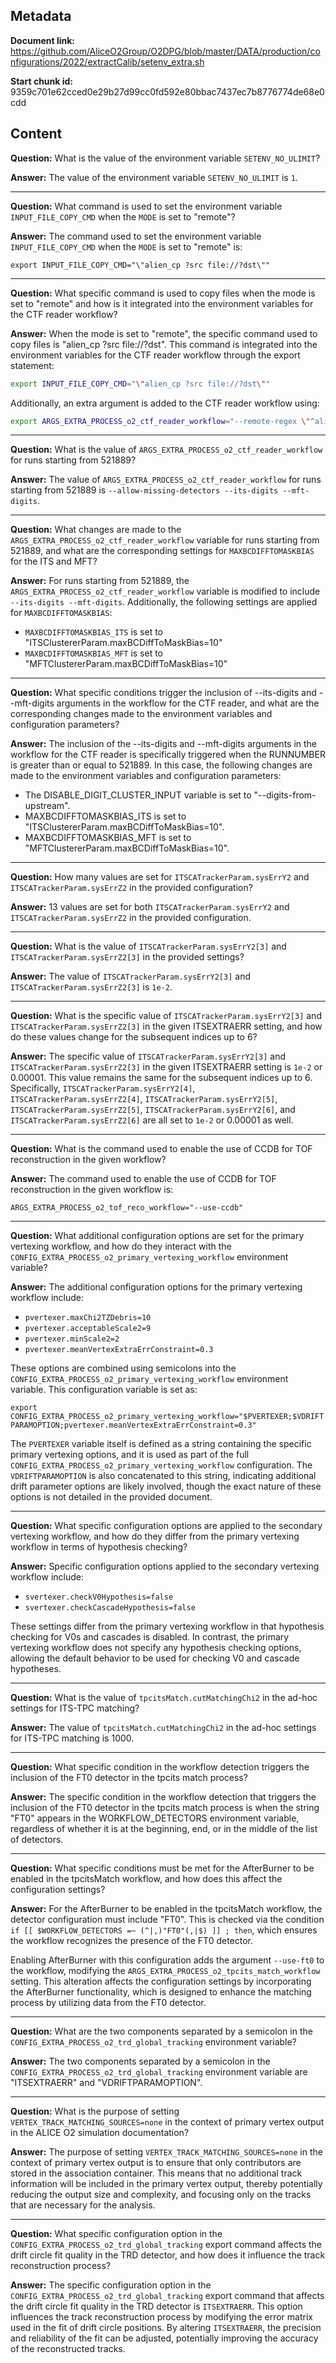 ## Metadata

**Document link:** https://github.com/AliceO2Group/O2DPG/blob/master/DATA/production/configurations/2022/extractCalib/setenv_extra.sh

**Start chunk id:** 9359c701e62cced0e29b27d99cc0fd592e80bbac7437ec7b8776774de68e0cdd

## Content

**Question:** What is the value of the environment variable `SETENV_NO_ULIMIT`?

**Answer:** The value of the environment variable `SETENV_NO_ULIMIT` is `1`.

---

**Question:** What command is used to set the environment variable `INPUT_FILE_COPY_CMD` when the `MODE` is set to "remote"?

**Answer:** The command used to set the environment variable `INPUT_FILE_COPY_CMD` when the `MODE` is set to "remote" is:

```
export INPUT_FILE_COPY_CMD="\"alien_cp ?src file://?dst\""
```

---

**Question:** What specific command is used to copy files when the mode is set to "remote" and how is it integrated into the environment variables for the CTF reader workflow?

**Answer:** When the mode is set to "remote", the specific command used to copy files is "alien_cp ?src file://?dst". This command is integrated into the environment variables for the CTF reader workflow through the export statement:

```bash
export INPUT_FILE_COPY_CMD="\"alien_cp ?src file://?dst\""
```

Additionally, an extra argument is added to the CTF reader workflow using:

```bash
export ARGS_EXTRA_PROCESS_o2_ctf_reader_workflow="--remote-regex \"^alien:///alice/data/.+\""
```

---

**Question:** What is the value of `ARGS_EXTRA_PROCESS_o2_ctf_reader_workflow` for runs starting from 521889?

**Answer:** The value of `ARGS_EXTRA_PROCESS_o2_ctf_reader_workflow` for runs starting from 521889 is `--allow-missing-detectors --its-digits --mft-digits`.

---

**Question:** What changes are made to the `ARGS_EXTRA_PROCESS_o2_ctf_reader_workflow` variable for runs starting from 521889, and what are the corresponding settings for `MAXBCDIFFTOMASKBIAS` for the ITS and MFT?

**Answer:** For runs starting from 521889, the `ARGS_EXTRA_PROCESS_o2_ctf_reader_workflow` variable is modified to include `--its-digits --mft-digits`. Additionally, the following settings are applied for `MAXBCDIFFTOMASKBIAS`:
- `MAXBCDIFFTOMASKBIAS_ITS` is set to "ITSClustererParam.maxBCDiffToMaskBias=10"
- `MAXBCDIFFTOMASKBIAS_MFT` is set to "MFTClustererParam.maxBCDiffToMaskBias=10"

---

**Question:** What specific conditions trigger the inclusion of --its-digits and --mft-digits arguments in the workflow for the CTF reader, and what are the corresponding changes made to the environment variables and configuration parameters?

**Answer:** The inclusion of the --its-digits and --mft-digits arguments in the workflow for the CTF reader is specifically triggered when the RUNNUMBER is greater than or equal to 521889. In this case, the following changes are made to the environment variables and configuration parameters:

- The DISABLE_DIGIT_CLUSTER_INPUT variable is set to "--digits-from-upstream".
- MAXBCDIFFTOMASKBIAS_ITS is set to "ITSClustererParam.maxBCDiffToMaskBias=10".
- MAXBCDIFFTOMASKBIAS_MFT is set to "MFTClustererParam.maxBCDiffToMaskBias=10".

---

**Question:** How many values are set for `ITSCATrackerParam.sysErrY2` and `ITSCATrackerParam.sysErrZ2` in the provided configuration?

**Answer:** 13 values are set for both `ITSCATrackerParam.sysErrY2` and `ITSCATrackerParam.sysErrZ2` in the provided configuration.

---

**Question:** What is the value of `ITSCATrackerParam.sysErrY2[3]` and `ITSCATrackerParam.sysErrZ2[3]` in the provided settings?

**Answer:** The value of `ITSCATrackerParam.sysErrY2[3]` and `ITSCATrackerParam.sysErrZ2[3]` is `1e-2`.

---

**Question:** What is the specific value of `ITSCATrackerParam.sysErrY2[3]` and `ITSCATrackerParam.sysErrZ2[3]` in the given ITSEXTRAERR setting, and how do these values change for the subsequent indices up to 6?

**Answer:** The specific value of `ITSCATrackerParam.sysErrY2[3]` and `ITSCATrackerParam.sysErrZ2[3]` in the given ITSEXTRAERR setting is `1e-2` or 0.00001. This value remains the same for the subsequent indices up to 6. Specifically, `ITSCATrackerParam.sysErrY2[4]`, `ITSCATrackerParam.sysErrZ2[4]`, `ITSCATrackerParam.sysErrY2[5]`, `ITSCATrackerParam.sysErrZ2[5]`, `ITSCATrackerParam.sysErrY2[6]`, and `ITSCATrackerParam.sysErrZ2[6]` are all set to `1e-2` or 0.00001 as well.

---

**Question:** What is the command used to enable the use of CCDB for TOF reconstruction in the given workflow?

**Answer:** The command used to enable the use of CCDB for TOF reconstruction in the given workflow is:

```
ARGS_EXTRA_PROCESS_o2_tof_reco_workflow="--use-ccdb"
```

---

**Question:** What additional configuration options are set for the primary vertexing workflow, and how do they interact with the `CONFIG_EXTRA_PROCESS_o2_primary_vertexing_workflow` environment variable?

**Answer:** The additional configuration options for the primary vertexing workflow include:

- `pvertexer.maxChi2TZDebris=10`
- `pvertexer.acceptableScale2=9`
- `pvertexer.minScale2=2`
- `pvertexer.meanVertexExtraErrConstraint=0.3`

These options are combined using semicolons into the `CONFIG_EXTRA_PROCESS_o2_primary_vertexing_workflow` environment variable. This configuration variable is set as:

`export CONFIG_EXTRA_PROCESS_o2_primary_vertexing_workflow="$PVERTEXER;$VDRIFTPARAMOPTION;pvertexer.meanVertexExtraErrConstraint=0.3"`

The `PVERTEXER` variable itself is defined as a string containing the specific primary vertexing options, and it is used as part of the full `CONFIG_EXTRA_PROCESS_o2_primary_vertexing_workflow` configuration. The `VDRIFTPARAMOPTION` is also concatenated to this string, indicating additional drift parameter options are likely involved, though the exact nature of these options is not detailed in the provided document.

---

**Question:** What specific configuration options are applied to the secondary vertexing workflow, and how do they differ from the primary vertexing workflow in terms of hypothesis checking?

**Answer:** Specific configuration options applied to the secondary vertexing workflow include:
- `svertexer.checkV0Hypothesis=false`
- `svertexer.checkCascadeHypothesis=false`

These settings differ from the primary vertexing workflow in that hypothesis checking for V0s and cascades is disabled. In contrast, the primary vertexing workflow does not specify any hypothesis checking options, allowing the default behavior to be used for checking V0 and cascade hypotheses.

---

**Question:** What is the value of `tpcitsMatch.cutMatchingChi2` in the ad-hoc settings for ITS-TPC matching?

**Answer:** The value of `tpcitsMatch.cutMatchingChi2` in the ad-hoc settings for ITS-TPC matching is 1000.

---

**Question:** What specific condition in the workflow detection triggers the inclusion of the FT0 detector in the tpcits match process?

**Answer:** The specific condition in the workflow detection that triggers the inclusion of the FT0 detector in the tpcits match process is when the string "FT0" appears in the WORKFLOW_DETECTORS environment variable, regardless of whether it is at the beginning, end, or in the middle of the list of detectors.

---

**Question:** What specific conditions must be met for the AfterBurner to be enabled in the tpcitsMatch workflow, and how does this affect the configuration settings?

**Answer:** For the AfterBurner to be enabled in the tpcitsMatch workflow, the detector configuration must include "FT0". This is checked via the condition `if [[ $WORKFLOW_DETECTORS =~ (^|,)"FT0"(,|$) ]] ; then`, which ensures the workflow recognizes the presence of the FT0 detector.

Enabling AfterBurner with this configuration adds the argument `--use-ft0` to the workflow, modifying the `ARGS_EXTRA_PROCESS_o2_tpcits_match_workflow` setting. This alteration affects the configuration settings by incorporating the AfterBurner functionality, which is designed to enhance the matching process by utilizing data from the FT0 detector.

---

**Question:** What are the two components separated by a semicolon in the `CONFIG_EXTRA_PROCESS_o2_trd_global_tracking` environment variable?

**Answer:** The two components separated by a semicolon in the `CONFIG_EXTRA_PROCESS_o2_trd_global_tracking` environment variable are "ITSEXTRAERR" and "VDRIFTPARAMOPTION".

---

**Question:** What is the purpose of setting `VERTEX_TRACK_MATCHING_SOURCES=none` in the context of primary vertex output in the ALICE O2 simulation documentation?

**Answer:** The purpose of setting `VERTEX_TRACK_MATCHING_SOURCES=none` in the context of primary vertex output is to ensure that only contributors are stored in the association container. This means that no additional track information will be included in the primary vertex output, thereby potentially reducing the output size and complexity, and focusing only on the tracks that are necessary for the analysis.

---

**Question:** What specific configuration option in the `CONFIG_EXTRA_PROCESS_o2_trd_global_tracking` export command affects the drift circle fit quality in the TRD detector, and how does it influence the track reconstruction process?

**Answer:** The specific configuration option in the `CONFIG_EXTRA_PROCESS_o2_trd_global_tracking` export command that affects the drift circle fit quality in the TRD detector is `ITSEXTRAERR`. This option influences the track reconstruction process by modifying the error matrix used in the fit of drift circle positions. By altering `ITSEXTRAERR`, the precision and reliability of the fit can be adjusted, potentially improving the accuracy of the reconstructed tracks.